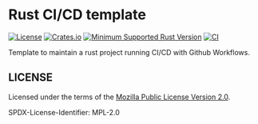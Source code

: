 # Rust CI/CD template

[![License](https://img.shields.io/badge/license-MPL--2.0-blue.svg)](https://github.com/ameknite/rust-ci-cd-template?tab=readme-ov-file#license)
[![Crates.io](https://img.shields.io/crates/v/ame-rust-template.svg)](https://crates.io/crates/rust-ci-cd-template)
[![Minimum Supported Rust Version](https://img.shields.io/badge/MSRV-1.59.0+-red.svg)](./Cargo.toml#L8)
[![CI](https://github.com/ameknite/ame_rust_template/actions/workflows/ci.yaml/badge.svg)](https://github.com/ameknite/ame_rust_template/actions/workflows/ci.yaml)

Template to maintain a rust project running CI/CD with Github Workflows.

## LICENSE

Licensed under the terms of the [Mozilla Public License Version 2.0](LICENSE-MPL-2.0).

SPDX-License-Identifier: MPL-2.0

